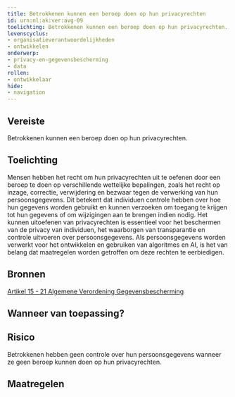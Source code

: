 ```yaml
---
title: Betrokkenen kunnen een beroep doen op hun privacyrechten
id: urn:nl:ak:ver:avg-09
toelichting: Betrokkenen kunnen een beroep doen op hun privacyrechten.
levenscyclus:
- organisatieverantwoordelijkheden
- ontwikkelen
onderwerp:
- privacy-en-gegevensbescherming
- data
rollen:
- ontwikkelaar
hide:
- navigation
---
```


<!-- tags -->
## Vereiste

Betrokkenen kunnen een beroep doen op hun privacyrechten.

## Toelichting

Mensen hebben het recht om hun privacyrechten uit te oefenen door een beroep te doen op verschillende wettelijke bepalingen, zoals het recht op inzage, correctie, verwijdering en bezwaar tegen de verwerking van hun persoonsgegevens.
Dit betekent dat individuen controle hebben over hoe hun gegevens worden gebruikt en kunnen verzoeken om toegang te krijgen tot hun gegevens of om wijzigingen aan te brengen indien nodig.
Het kunnen uitoefenen van privacyrechten is essentieel voor het beschermen van de privacy van individuen, het waarborgen van transparantie en controle uitvoeren over persoonsgegevens.
Als persoonsgegevens worden verwerkt voor het ontwikkelen en gebruiken van algoritmes en AI, is het van belang dat maatregelen worden getroffen om deze rechten te eerbiedigen.

## Bronnen

[Artikel 15 - 21 Algemene Verordening Gegevensbescherming](https://eur-lex.europa.eu/legal-content/NL/TXT/HTML/?uri=CELEX:32016R0679#d1e2505-1-1)

## Wanneer van toepassing? 
<!-- tags-ai-act -->


## Risico

Betrokkenen hebben geen controle over hun persoonsgegevens wanneer ze geen beroep kunnen doen op hun privacyrechten.

## Maatregelen

<!-- list_maatregelen vereiste/avg-09-inroepen-privacyrecht-bij-verwerking-persoonsgegevens no-search no-onderwerp no-rol no-levenscyclus -->
